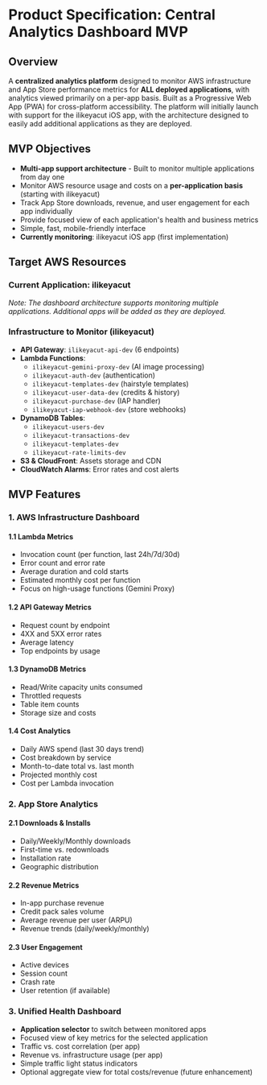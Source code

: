 # Product Specification: Central Analytics Dashboard MVP

## Overview
A **centralized analytics platform** designed to monitor AWS infrastructure and App Store performance metrics for **ALL deployed applications**, with analytics viewed primarily on a per-app basis. Built as a Progressive Web App (PWA) for cross-platform accessibility. The platform will initially launch with support for the ilikeyacut iOS app, with the architecture designed to easily add additional applications as they are deployed.

## MVP Objectives
- **Multi-app support architecture** - Built to monitor multiple applications from day one
- Monitor AWS resource usage and costs on a **per-application basis** (starting with ilikeyacut)
- Track App Store downloads, revenue, and user engagement for each app individually
- Provide focused view of each application's health and business metrics
- Simple, fast, mobile-friendly interface
- **Currently monitoring**: ilikeyacut iOS app (first implementation)

## Target AWS Resources

### Current Application: ilikeyacut
*Note: The dashboard architecture supports monitoring multiple applications. Additional apps will be added as they are deployed.*

### Infrastructure to Monitor (ilikeyacut)
- **API Gateway**: `ilikeyacut-api-dev` (6 endpoints)
- **Lambda Functions**:
  - `ilikeyacut-gemini-proxy-dev` (AI image processing)
  - `ilikeyacut-auth-dev` (authentication)
  - `ilikeyacut-templates-dev` (hairstyle templates)
  - `ilikeyacut-user-data-dev` (credits & history)
  - `ilikeyacut-purchase-dev` (IAP handler)
  - `ilikeyacut-iap-webhook-dev` (store webhooks)
- **DynamoDB Tables**:
  - `ilikeyacut-users-dev`
  - `ilikeyacut-transactions-dev`
  - `ilikeyacut-templates-dev`
  - `ilikeyacut-rate-limits-dev`
- **S3 & CloudFront**: Assets storage and CDN
- **CloudWatch Alarms**: Error rates and cost alerts

## MVP Features

### 1. AWS Infrastructure Dashboard

#### 1.1 Lambda Metrics
- Invocation count (per function, last 24h/7d/30d)
- Error count and error rate
- Average duration and cold starts
- Estimated monthly cost per function
- Focus on high-usage functions (Gemini Proxy)

#### 1.2 API Gateway Metrics
- Request count by endpoint
- 4XX and 5XX error rates
- Average latency
- Top endpoints by usage

#### 1.3 DynamoDB Metrics
- Read/Write capacity units consumed
- Throttled requests
- Table item counts
- Storage size and costs

#### 1.4 Cost Analytics
- Daily AWS spend (last 30 days trend)
- Cost breakdown by service
- Month-to-date total vs. last month
- Projected monthly cost
- Cost per Lambda invocation

### 2. App Store Analytics

#### 2.1 Downloads & Installs
- Daily/Weekly/Monthly downloads
- First-time vs. redownloads
- Installation rate
- Geographic distribution

#### 2.2 Revenue Metrics
- In-app purchase revenue
- Credit pack sales volume
- Average revenue per user (ARPU)
- Revenue trends (daily/weekly/monthly)

#### 2.3 User Engagement
- Active devices
- Session count
- Crash rate
- User retention (if available)

### 3. Unified Health Dashboard
- **Application selector** to switch between monitored apps
- Focused view of key metrics for the selected application
- Traffic vs. cost correlation (per app)
- Revenue vs. infrastructure usage (per app)
- Simple traffic light status indicators
- Optional aggregate view for total costs/revenue (future enhancement)

